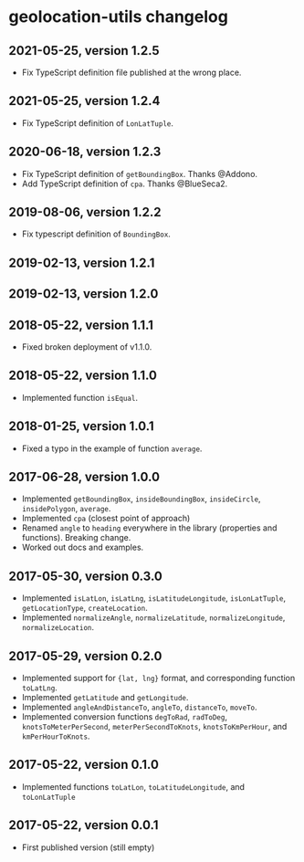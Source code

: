 # geolocation-utils changelog

## 2021-05-25, version 1.2.5

- Fix TypeScript definition file published at the wrong place.

## 2021-05-25, version 1.2.4

- Fix TypeScript definition of `LonLatTuple`.


## 2020-06-18, version 1.2.3

- Fix TypeScript definition of `getBoundingBox`. Thanks @Addono.
- Add TypeScript definition of `cpa`. Thanks @BlueSeca2.


## 2019-08-06, version 1.2.2

- Fix typescript definition of `BoundingBox`.


## 2019-02-13, version 1.2.1


## 2019-02-13, version 1.2.0


## 2018-05-22, version 1.1.1

- Fixed broken deployment of v1.1.0.


## 2018-05-22, version 1.1.0

- Implemented function `isEqual`.


## 2018-01-25, version 1.0.1

- Fixed a typo in the example of function `average`.


## 2017-06-28, version 1.0.0

- Implemented `getBoundingBox`, `insideBoundingBox`, `insideCircle`, `insidePolygon`, `average`.
- Implemented `cpa` (closest point of approach)
- Renamed `angle` to `heading` everywhere in the library (properties and functions). Breaking change.
- Worked out docs and examples.


## 2017-05-30, version 0.3.0

- Implemented `isLatLon`, `isLatLng`, `isLatitudeLongitude`, `isLonLatTuple`, `getLocationType`, `createLocation`.
- Implemented `normalizeAngle`, `normalizeLatitude`, `normalizeLongitude`, `normalizeLocation`.


## 2017-05-29, version 0.2.0

- Implemented support for `{lat, lng}` format, and corresponding function `toLatLng`.
- Implemented `getLatitude` and `getLongitude`.
- Implemented `angleAndDistanceTo`, `angleTo`, `distanceTo`, `moveTo`.
- Implemented conversion functions `degToRad`, `radToDeg`, `knotsToMeterPerSecond`, `meterPerSecondToKnots`, `knotsToKmPerHour`, and `kmPerHourToKnots`.


## 2017-05-22, version 0.1.0

- Implemented functions `toLatLon`, `toLatitudeLongitude`, and `toLonLatTuple`


## 2017-05-22, version 0.0.1

- First published version (still empty)
